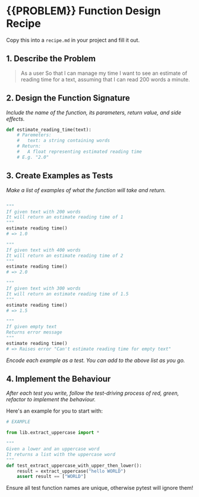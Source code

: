 # {{PROBLEM}} Function Design Recipe

Copy this into a `recipe.md` in your project and fill it out.

## 1. Describe the Problem

> As a user
> So that I can manage my time
> I want to see an estimate of reading time for a text, assuming that I can read 200 words a minute.

## 2. Design the Function Signature


_Include the name of the function, its parameters, return value, and side effects._
```python
def estimate_reading_time(text):
    # Paremeters:
    #   text: a string containing words
    # Return:
    #   A float representing estimated reading time
    # E.g. "2.0"
```

## 3. Create Examples as Tests

_Make a list of examples of what the function will take and return._

```python

"""
If given text with 200 words
It will return an estimate reading time of 1
"""
estimate reading time()
# => 1.0

"""
If given text with 400 words
It will return an estimate reading time of 2
"""
estimate reading time()
# => 2.0

"""
If given text with 300 words
It will return an estimate reading time of 1.5
"""
estimate reading time()
# => 1.5

"""
If given empty text
Returns error message
"""
estimate reading time()
# => Raises error "Can't estimate reading time for empty text"

```

_Encode each example as a test. You can add to the above list as you go._

## 4. Implement the Behaviour

_After each test you write, follow the test-driving process of red, green, refactor to implement the behaviour._

Here's an example for you to start with:

```python
# EXAMPLE

from lib.extract_uppercase import *

"""
Given a lower and an uppercase word
It returns a list with the uppercase word
"""
def test_extract_uppercase_with_upper_then_lower():
    result = extract_uppercase("hello WORLD")
    assert result == ["WORLD"]
```

Ensure all test function names are unique, otherwise pytest will ignore them!
